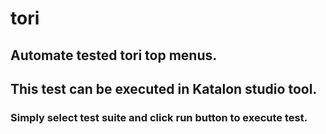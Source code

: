 # tori
## Automate tested tori top menus.
## This test can be executed in Katalon studio tool.
### Simply select test suite and click run button to execute test.
